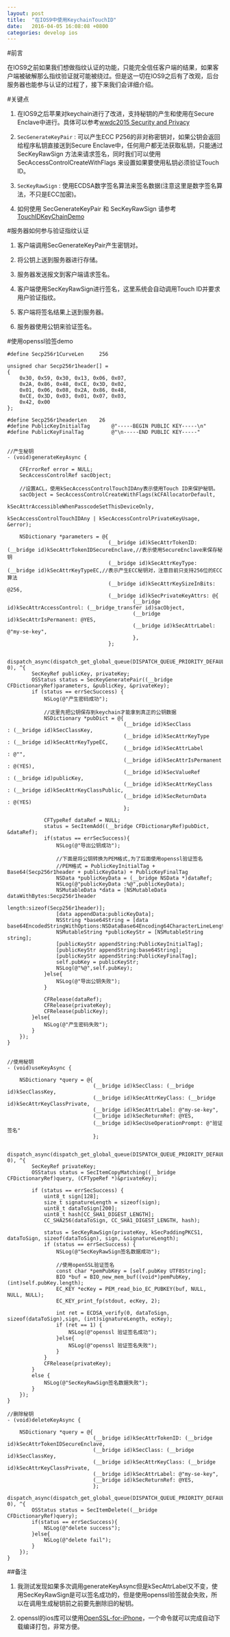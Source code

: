 ```yaml
---
layout: post
title:  "在IOS9中使用KeychainTouchID"
date:   2016-04-05 16:08:08 +0800
categories: develop ios
---
```


#前言

在IOS9之前如果我们想做指纹认证的功能，只能完全信任客户端的结果，如果客户端被破解那么指纹验证就可能被绕过。但是这一切在IOS9之后有了改观，后台服务器也能参与认证的过程了，接下来我们会详细介绍。

#关键点

1. 在IOS9之后苹果对keychain进行了改进，支持秘钥的产生和使用在Secure Enclave中进行。具体可以参考[wwdc2015 Security and Privacy](https://developer.apple.com/videos/play/wwdc2015/706/)

2. `SecGenerateKeyPair` : 可以产生ECC P256的非对称密钥对，如果公钥会返回给程序私钥直接送到Secure Enclave中，任何用户都无法获取私钥，只能通过 SecKeyRawSign 方法来请求签名，同时我们可以使用 SecAccessControlCreateWithFlags 来设置如果要使用私钥必须验证Touch ID。

3. `SecKeyRawSign` : 使用ECDSA数字签名算法来签名数据(注意这里是数字签名算法，不只是ECC加密)。

4. 如何使用 SecGenerateKeyPair 和 SecKeyRawSign 请参考[TouchIDKeyChainDemo](https://developer.apple.com/library/ios/samplecode/KeychainTouchID/Introduction/Intro.html#//apple_ref/doc/uid/TP40014530-Intro-DontLinkElementID_2)

#服务器如何参与验证指纹认证
1. 客户端调用SecGenerateKeyPair产生密钥对。

2. 将公钥上送到服务器进行存储。

3. 服务器发送报文到客户端请求签名。

4. 客户端使用SecKeyRawSign进行签名，这里系统会自动调用Touch ID并要求用户验证指纹。

5. 客户端将签名结果上送到服务器。

6. 服务器使用公钥来验证签名。

#使用openssl验签demo

	#define Secp256r1CurveLen     256

	unsigned char Secp256r1header[] =
	{
	    0x30, 0x59, 0x30, 0x13, 0x06, 0x07,
	    0x2A, 0x86, 0x48, 0xCE, 0x3D, 0x02,
	    0x01, 0x06, 0x08, 0x2A, 0x86, 0x48,
	    0xCE, 0x3D, 0x03, 0x01, 0x07, 0x03,
	    0x42, 0x00
	};

	#define Secp256r1headerLen    26
	#define PublicKeyInitialTag       @"-----BEGIN PUBLIC KEY-----\n"
	#define PublicKeyFinalTag         @"\n-----END PUBLIC KEY-----"

    
    //产生秘钥
	- (void)generateKeyAsync {
    
	    CFErrorRef error = NULL;
	    SecAccessControlRef sacObject;
	    
	    //设置ACL，使用kSecAccessControlTouchIDAny表示使用Touch ID来保护秘钥。
	    sacObject = SecAccessControlCreateWithFlags(kCFAllocatorDefault,
	                                                kSecAttrAccessibleWhenPasscodeSetThisDeviceOnly,
	                                                kSecAccessControlTouchIDAny | kSecAccessControlPrivateKeyUsage, &error);
	    
	    NSDictionary *parameters = @{
	                                 (__bridge id)kSecAttrTokenID: (__bridge id)kSecAttrTokenIDSecureEnclave,//表示使用SecureEnclave来保存秘钥
	                                 (__bridge id)kSecAttrKeyType: (__bridge id)kSecAttrKeyTypeEC,//表示产生ECC秘钥对，注意目前只支持256位的ECC算法
	                                 (__bridge id)kSecAttrKeySizeInBits: @256,
	                                 (__bridge id)kSecPrivateKeyAttrs: @{
	                                         (__bridge id)kSecAttrAccessControl: (__bridge_transfer id)sacObject,
	                                         (__bridge id)kSecAttrIsPermanent: @YES,
	                                         (__bridge id)kSecAttrLabel: @"my-se-key",
	                                         },
	                                 };
	    
	    dispatch_async(dispatch_get_global_queue(DISPATCH_QUEUE_PRIORITY_DEFAULT, 0), ^{
	        SecKeyRef publicKey, privateKey;
	        OSStatus status = SecKeyGeneratePair((__bridge CFDictionaryRef)parameters, &publicKey, &privateKey);
	        if (status == errSecSuccess) {
	            NSLog(@"产生密码成功");
	            
	            //这里先把公钥保存到keychain才能拿到真正的公钥数据
	            NSDictionary *pubDict = @{
	                                      (__bridge id)kSecClass              : (__bridge id)kSecClassKey,
	                                      (__bridge id)kSecAttrKeyType        : (__bridge id)kSecAttrKeyTypeEC,
	                                      (__bridge id)kSecAttrLabel          : @"",
	                                      (__bridge id)kSecAttrIsPermanent    : @(YES),
	                                      (__bridge id)kSecValueRef           : (__bridge id)publicKey,
	                                      (__bridge id)kSecAttrKeyClass       : (__bridge id)kSecAttrKeyClassPublic,
	                                      (__bridge id)kSecReturnData         : @(YES)
	                                      };
	            
	            CFTypeRef dataRef = NULL;
	            status = SecItemAdd((__bridge CFDictionaryRef)pubDict, &dataRef);
	            if(status == errSecSuccess){
	                NSLog(@"导出公钥成功");

                    //下面是将公钥转换为PEM格式,为了后面使用openssl验证签名
                    //PEM格式 = PublicKeyInitialTag +  Base64(Secp256r1header + publicKeyData) + PublicKeyFinalTag
	                NSData *publicKeyData = (__bridge NSData *)dataRef;
	                NSLog(@"publicKeyData :%@",publicKeyData);
	                NSMutableData *data = [NSMutableData dataWithBytes:Secp256r1header
	                                                            length:sizeof(Secp256r1header)];
	                [data appendData:publicKeyData];
	                NSString *base64String = [data base64EncodedStringWithOptions:NSDataBase64Encoding64CharacterLineLength];
	                NSMutableString *publicKeyStr = [NSMutableString string];
	                [publicKeyStr appendString:PublicKeyInitialTag];
	                [publicKeyStr appendString:base64String];
	                [publicKeyStr appendString:PublicKeyFinalTag];
	                self.pubKey = publicKeyStr;
	                NSLog(@"%@",self.pubKey);
	            }else{
	                NSLog(@"导出公钥失败");
	            }

	            CFRelease(dataRef);
	            CFRelease(privateKey);
	            CFRelease(publicKey);
	        }else{
	            NSLog(@"产生密码失败");
	        }
	    });
	}


    //使用秘钥
	- (void)useKeyAsync {

	    NSDictionary *query = @{
	                            (__bridge id)kSecClass: (__bridge id)kSecClassKey,
	                            (__bridge id)kSecAttrKeyClass: (__bridge id)kSecAttrKeyClassPrivate,
	                            (__bridge id)kSecAttrLabel: @"my-se-key",
	                            (__bridge id)kSecReturnRef: @YES,
	                            (__bridge id)kSecUseOperationPrompt: @"验证签名"
	                            };

	    dispatch_async(dispatch_get_global_queue(DISPATCH_QUEUE_PRIORITY_DEFAULT, 0), ^{
	        SecKeyRef privateKey;
	        OSStatus status = SecItemCopyMatching((__bridge CFDictionaryRef)query, (CFTypeRef *)&privateKey);
	        
	        if (status == errSecSuccess) {
	            uint8_t sign[128];
	            size_t signatureLength = sizeof(sign);
	            uint8_t dataToSign[200];
	            uint8_t hash[CC_SHA1_DIGEST_LENGTH];
	            CC_SHA256(dataToSign, CC_SHA1_DIGEST_LENGTH, hash);
	            
	            status = SecKeyRawSign(privateKey, kSecPaddingPKCS1, dataToSign, sizeof(dataToSign), sign, &signatureLength);
	            if (status == errSecSuccess) {
	                NSLog(@"SecKeyRawSign签名数据成功");
	                
	                //使用openSSL验证签名
	                const char *pemPubKey = [self.pubKey UTF8String];
	                BIO *buf = BIO_new_mem_buf((void*)pemPubKey, (int)self.pubKey.length);
	                EC_KEY *ecKey = PEM_read_bio_EC_PUBKEY(buf, NULL, NULL, NULL);
	                EC_KEY_print_fp(stdout, ecKey, 2);
	                
	                int ret = ECDSA_verify(0, dataToSign, sizeof(dataToSign),sign, (int)signatureLength, ecKey);
	                if (ret == 1) {
	                    NSLog(@"openssl 验证签名成功");
	                }else{
	                    NSLog(@"openssl 验证签名失败");
	                }
	            }
	            CFRelease(privateKey);
	        }
	        else {
	            NSLog(@"SecKeyRawSign签名数据失败");
	        }
	    });
	}

	//删除秘钥
	- (void)deleteKeyAsync {

	    NSDictionary *query = @{
	                            (__bridge id)kSecAttrTokenID: (__bridge id)kSecAttrTokenIDSecureEnclave,
	                            (__bridge id)kSecClass: (__bridge id)kSecClassKey,
	                            (__bridge id)kSecAttrKeyClass: (__bridge id)kSecAttrKeyClassPrivate,
	                            (__bridge id)kSecAttrLabel: @"my-se-key",
	                            (__bridge id)kSecReturnRef: @YES,
	                            };	  
	    dispatch_async(dispatch_get_global_queue(DISPATCH_QUEUE_PRIORITY_DEFAULT, 0), ^{
	        OSStatus status = SecItemDelete((__bridge CFDictionaryRef)query);
	        if(status == errSecSuccess){
	            NSLog(@"delete success");
	        }else{
	            NSLog(@"delete fail");
	        }
	    });
	}

##备注

1. 我测试发现如果多次调用generateKeyAsync但是kSecAttrLabel又不变，使用SecKeyRawSign是可以签名成功的，但是使用openssl验签就会失败，所以在调用生成秘钥前之前要先删除旧的秘钥。

2. openssl的ios库可以使用[OpenSSL-for-iPhone](https://github.com/x2on/OpenSSL-for-iPhone/)，一个命令就可以完成自动下载编译打包，非常方便。

